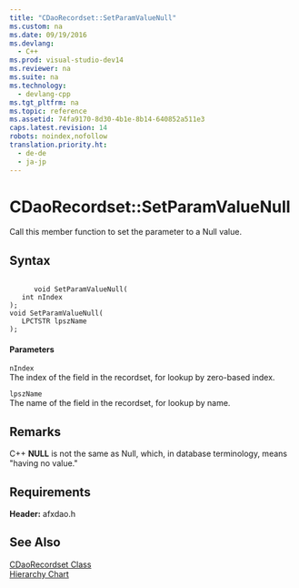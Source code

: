 ```yaml
---
title: "CDaoRecordset::SetParamValueNull"
ms.custom: na
ms.date: 09/19/2016
ms.devlang: 
  - C++
ms.prod: visual-studio-dev14
ms.reviewer: na
ms.suite: na
ms.technology: 
  - devlang-cpp
ms.tgt_pltfrm: na
ms.topic: reference
ms.assetid: 74fa9170-8d30-4b1e-8b14-640852a511e3
caps.latest.revision: 14
robots: noindex,nofollow
translation.priority.ht: 
  - de-de
  - ja-jp
---
```

# CDaoRecordset::SetParamValueNull
Call this member function to set the parameter to a Null value.  
  
## Syntax  
  
```  
  
      void SetParamValueNull(  
   int nIndex   
);  
void SetParamValueNull(  
   LPCTSTR lpszName   
);  
```  
  
#### Parameters  
 `nIndex`  
 The index of the field in the recordset, for lookup by zero-based index.  
  
 `lpszName`  
 The name of the field in the recordset, for lookup by name.  
  
## Remarks  
 C++ **NULL** is not the same as Null, which, in database terminology, means "having no value."  
  
## Requirements  
 **Header:** afxdao.h  
  
## See Also  
 [CDaoRecordset Class](../vs140/CDaoRecordset-Class.md)   
 [Hierarchy Chart](../vs140/Hierarchy-Chart.md)